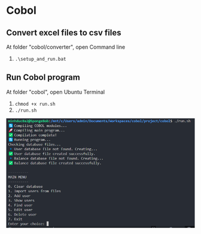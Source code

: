 # Cobol
## Convert excel files to csv files
At folder "cobol/converter", open Command line
1. `.\setup_and_run.bat`
## Run Cobol program
At folder "cobol", open Ubuntu Terminal
1. `chmod +x run.sh`
2. `./run.sh`

![Database Initialization](UI.png)